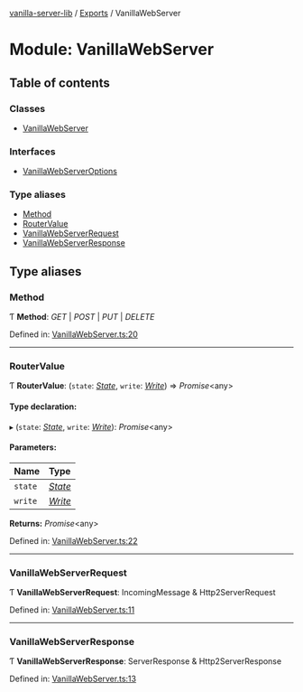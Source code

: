 [vanilla-server-lib](../README.md) / [Exports](../modules.md) / VanillaWebServer

# Module: VanillaWebServer

## Table of contents

### Classes

- [VanillaWebServer](../classes/vanillawebserver.vanillawebserver-1.md)

### Interfaces

- [VanillaWebServerOptions](../interfaces/vanillawebserver.vanillawebserveroptions.md)

### Type aliases

- [Method](vanillawebserver.md#method)
- [RouterValue](vanillawebserver.md#routervalue)
- [VanillaWebServerRequest](vanillawebserver.md#vanillawebserverrequest)
- [VanillaWebServerResponse](vanillawebserver.md#vanillawebserverresponse)

## Type aliases

### Method

Ƭ **Method**: *GET* \| *POST* \| *PUT* \| *DELETE*

Defined in: [VanillaWebServer.ts:20](https://github.com/mrdenysu/vanilla-server-lib/blob/e383c84/src/VanillaWebServer.ts#L20)

___

### RouterValue

Ƭ **RouterValue**: (`state`: [*State*](../classes/state.state-1.md), `write`: [*Write*](../classes/write.write-1.md)) => *Promise*<any\>

#### Type declaration:

▸ (`state`: [*State*](../classes/state.state-1.md), `write`: [*Write*](../classes/write.write-1.md)): *Promise*<any\>

#### Parameters:

Name | Type |
:------ | :------ |
`state` | [*State*](../classes/state.state-1.md) |
`write` | [*Write*](../classes/write.write-1.md) |

**Returns:** *Promise*<any\>

Defined in: [VanillaWebServer.ts:22](https://github.com/mrdenysu/vanilla-server-lib/blob/e383c84/src/VanillaWebServer.ts#L22)

___

### VanillaWebServerRequest

Ƭ **VanillaWebServerRequest**: IncomingMessage & Http2ServerRequest

Defined in: [VanillaWebServer.ts:11](https://github.com/mrdenysu/vanilla-server-lib/blob/e383c84/src/VanillaWebServer.ts#L11)

___

### VanillaWebServerResponse

Ƭ **VanillaWebServerResponse**: ServerResponse & Http2ServerResponse

Defined in: [VanillaWebServer.ts:13](https://github.com/mrdenysu/vanilla-server-lib/blob/e383c84/src/VanillaWebServer.ts#L13)
